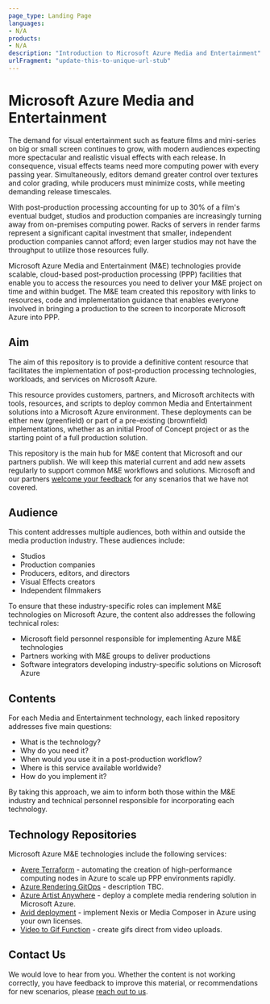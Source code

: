 ```yaml
---
page_type: Landing Page
languages:
- N/A
products:
- N/A
description: "Introduction to Microsoft Azure Media and Entertainment"
urlFragment: "update-this-to-unique-url-stub"
---
```


# Microsoft Azure Media and Entertainment

The demand for visual entertainment such as feature films and mini-series on big or small screen continues to grow, with modern audiences expecting more spectacular and realistic visual effects with each release. In consequence, visual effects teams need more computing power with every passing year. Simultaneously, editors demand greater control over textures and color grading, while producers must minimize costs, while meeting demanding release timescales.

With post-production processing accounting for up to 30% of a film's eventual budget, studios and production companies are increasingly turning away from on-premises computing power. Racks of servers in render farms represent a significant capital investment that smaller, independent production companies cannot afford;  even larger studios may not have the throughput to utilize those resources fully.

Microsoft Azure Media and Entertainment (M&E) technologies provide scalable, cloud-based post-production processing (PPP) facilities that enable you to access the resources you need to deliver your M&E project on time and within budget. The M&E team created this repository with links to resources, code and implementation guidance that enables everyone involved in bringing a production to the screen to incorporate Microsoft Azure into PPP.

## Aim

The aim of this repository is to provide a definitive content resource that facilitates the implementation of post-production processing technologies, workloads, and services on Microsoft Azure.

This resource provides customers, partners, and Microsoft architects with tools, resources, and scripts to deploy common Media and Entertainment solutions into a Microsoft Azure environment. These deployments can be either new (greenfield) or part of a pre-existing (brownfield) implementations, whether as an initial Proof of Concept project or as the starting point of a full production solution.

This repository is the main hub for M&E content that Microsoft and our partners publish. We will keep this material current and add new assets regularly to support common M&E workflows and solutions. Microsoft and our partners [welcome your feedback](gitme@microsoft.com) for any scenarios that we have not covered.

## Audience

This content addresses multiple audiences, both within and outside the media production industry. These audiences include:

* Studios
* Production companies
* Producers, editors, and directors
* Visual Effects creators
* Independent filmmakers

To ensure that these industry-specific roles can implement M&E technologies on Microsoft Azure, the content also addresses the following technical roles:

* Microsoft field personnel responsible for implementing Azure M&E technologies
* Partners working with M&E groups to deliver productions
* Software integrators developing industry-specific solutions on Microsoft Azure

## Contents

For each Media and Entertainment technology, each linked repository addresses five main questions:

* What is the technology?
* Why do you need it?
* When would you use it in a post-production workflow?
* Where is this service available worldwide?
* How do you implement it?

By taking this approach, we aim to inform both those within the M&E industry and technical personnel responsible for incorporating each technology.

## Technology Repositories

Microsoft Azure M&E technologies include the following services:

* [Avere Terraform](https://github.com/Azure/Avere/tree/master/src/terraform) - automating the creation of high-performance computing nodes in Azure to scale up PPP environments rapidly.
* [Azure Rendering GitOps](https://github.com/Azure/Avere/tree/master/src/tutorials/GitOps) - description TBC.
* [Azure Artist Anywhere](https://github.com/Azure/Avere/tree/master/src/tutorials/ArtistAnywhere) - deploy a complete media rendering solution in Microsoft Azure.
* [Avid deployment](https://github.com/Azure/VideoEditorialInTheCloud/tree/master/EITC-BYOL) - implement Nexis or Media Composer in Azure using your own licenses.
* [Video to Gif Function](https://github.com/krishnaji/durable-function-video-to-gif) - create gifs direct from video uploads.

## Contact Us

We would love to hear from you. Whether the content is not working correctly, you have feedback to improve this material, or recommendations for new scenarios, please [reach out to us](gitme@microsoft.com).
